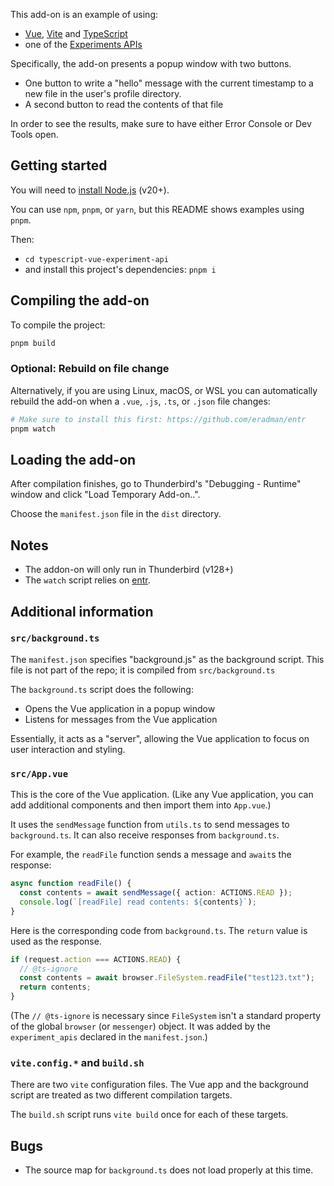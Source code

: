 
This add-on is an example of using:
* [Vue](https://vuejs.org/), [Vite](https://vite.dev/) and [TypeScript](https://www.typescriptlang.org/)
* one of the [Experiments APIs](https://github.com/thunderbird/webext-support/tree/master/experiments/FileSystem)

Specifically, the add-on presents a popup window with two buttons.
* One button to write a "hello" message with the current timestamp to a new file in the user's profile directory.
* A second button to read the contents of that file

In order to see the results, make sure to have either Error Console or Dev Tools open.

## Getting started

You will need to [install Node.js](https://nodejs.org/en/learn/getting-started/how-to-install-nodejs) (v20+).

You can use `npm`, `pnpm`, or `yarn`, but this README shows examples using `pnpm`.

Then:
- `cd typescript-vue-experiment-api`
- and install this project's dependencies: `pnpm i`

## Compiling the add-on

To compile the project:

```sh
pnpm build
```
### Optional: Rebuild on file change

Alternatively, if you are using Linux, macOS, or WSL you can automatically rebuild the add-on when a `.vue`, `.js`, `.ts`, or `.json` file changes:
```sh
# Make sure to install this first: https://github.com/eradman/entr
pnpm watch
```

## Loading the add-on

After compilation finishes, go to Thunderbird's "Debugging - Runtime" window and click "Load Temporary Add-on..".

Choose the `manifest.json` file in the `dist` directory.


## Notes

* The addon-on will only run in Thunderbird (v128+)
* The `watch` script relies on [entr](https://github.com/eradman/entr).

## Additional information

### `src/background.ts`

The `manifest.json` specifies "background.js" as the background script. This file is not part of the repo; it is compiled from `src/background.ts`

The `background.ts` script does the following:
- Opens the Vue application in a popup window
- Listens for messages from the Vue application

Essentially, it acts as a "server", allowing the Vue application to focus on user interaction and styling.

### `src/App.vue`

This is the core of the Vue application. (Like any Vue application, you can add additional components and then import them into `App.vue`.)

It uses the `sendMessage` function from `utils.ts` to send messages to `background.ts`. It can also receive responses from `background.ts`.

For example, the `readFile` function sends a message and `await`s the response:

```ts
async function readFile() {
  const contents = await sendMessage({ action: ACTIONS.READ });
  console.log(`[readFile] read contents: ${contents}`);
}
```

Here is the corresponding code from `background.ts`. The `return` value is used as the response.
```ts
if (request.action === ACTIONS.READ) {
  // @ts-ignore
  const contents = await browser.FileSystem.readFile("test123.txt");
  return contents;
}
```

(The `// @ts-ignore` is necessary since `FileSystem` isn't a standard property of the global `browser` (or `messenger`) object. It was added by the `experiment_apis` declared in the `manifest.json`.)


### `vite.config.*` and `build.sh`

There are two `vite` configuration files. The Vue app and the background script are treated as two different compilation targets.

The `build.sh` script runs `vite build` once for each of these targets.

## Bugs

* The source map for `background.ts` does not load properly at this time.

